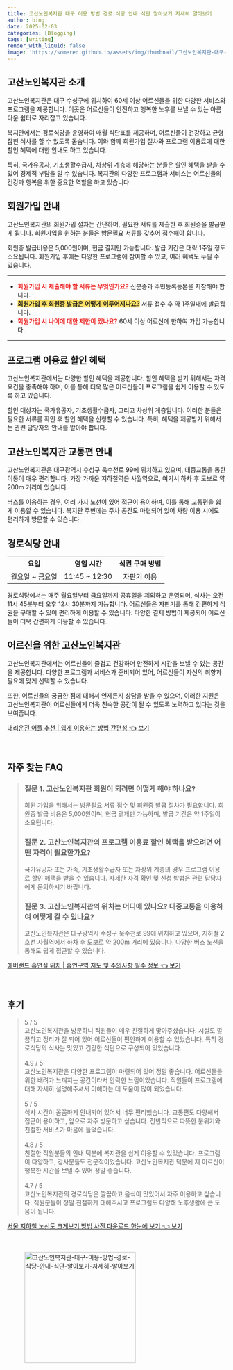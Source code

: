 ```yaml
---
title: 고산노인복지관 대구 이용 방법 경로 식당 안내 식단 알아보기 자세히 알아보기
author: bing
date: 2025-02-03
categories: [Blogging]
tags: [writing]
render_with_liquid: false
image: 'https://somered.github.io/assets/img/thumbnail/고산노인복지관-대구-이용-방법-경로-식당-안내-식단-알아보기-자세히-알아보기.webp'
---
```



<h2 id="고산노인복지관_소개">고산노인복지관 소개</h2>

<p>고산노인복지관은 대구 수성구에 위치하여 60세 이상 어르신들을 위한 다양한 서비스와 프로그램을 제공합니다. 이곳은 어르신들이 안전하고 행복한 노후를 보낼 수 있는 아름다운 쉼터로 자리잡고 있습니다.</p>

<p>복지관에서는 경로식당을 운영하여 매월 식단표를 제공하며, 어르신들이 건강하고 균형 잡힌 식사를 할 수 있도록 돕습니다. 이와 함께 회원가입 절차와 프로그램 이용료에 대한 할인 혜택에 대한 안내도 하고 있습니다.</p>

<p>특히, 국가유공자, 기초생활수급자, 차상위 계층에 해당하는 분들은 할인 혜택을 받을 수 있어 경제적 부담을 덜 수 있습니다. 복지관의 다양한 프로그램과 서비스는 어르신들의 건강과 행복을 위한 중요한 역할을 하고 있습니다.</p>

<h2 id="회원가입_안내">회원가입 안내</h2>

<p>고산노인복지관의 회원가입 절차는 간단하며, 필요한 서류를 제출한 후 회원증을 발급받게 됩니다. 회원가입을 원하는 분들은 방문필요 서류를 갖추어 접수해야 합니다.</p>

<p>회원증 발급비용은 5,000원이며, 현금 결제만 가능합니다. 발급 기간은 대략 1주일 정도 소요됩니다. 회원가입 후에는 다양한 프로그램에 참여할 수 있고, 여러 혜택도 누릴 수 있습니다.</p>

<hr />

<ul>
    <li><b><span style="color: #ee2323;">회원가입 시 제출해야 할 서류는 무엇인가요?</span></b> 신분증과 주민등록등본을 지참해야 합니다.</li>
    <li><b><span style="background-color: #ffe066;">회원가입 후 회원증 발급은 어떻게 이루어지나요?</span></b> 서류 접수 후 약 1주일내에 발급됩니다.</li>
    <li><b><span style="color: #ee2323;">회원가입 시 나이에 대한 제한이 있나요?</span></b> 60세 이상 어르신에 한하여 가입 가능합니다.</li>
</ul>

<hr />

<h2 id="프로그램_이용료_할인">프로그램 이용료 할인 혜택</h2>

<p>고산노인복지관에서는 다양한 할인 혜택을 제공합니다. 할인 혜택을 받기 위해서는 자격 요건을 충족해야 하며, 이를 통해 더욱 많은 어르신들이 프로그램을 쉽게 이용할 수 있도록 하고 있습니다.</p>

<p>할인 대상자는 국가유공자, 기초생활수급자, 그리고 차상위 계층입니다. 이러한 분들은 필요한 서류를 확인 후 할인 혜택을 신청할 수 있습니다. 특히, 혜택을 제공받기 위해서는 관련 담당자의 안내를 받아야 합니다.</p>

<h2 id="고산노인복지관_교통편">고산노인복지관 교통편 안내</h2>

<p>고산노인복지관은 대구광역시 수성구 욱수천로 99에 위치하고 있으며, 대중교통을 통한 이동이 매우 편리합니다. 가장 가까운 지하철역은 사월역으로, 여기서 하차 후 도보로 약 200m 거리에 있습니다.</p>

<p>버스를 이용하는 경우, 여러 가지 노선이 있어 접근이 용이하며, 이를 통해 교통편을 쉽게 이용할 수 있습니다. 복지관 주변에는 주차 공간도 마련되어 있어 차량 이용 시에도 편리하게 방문할 수 있습니다.</p>

<h2 id="경로식당_안내">경로식당 안내</h2>

<table>
    <tr>
        <td style="text-align: center; height: 17px;"><b>요일</b></td>
        <td style="text-align: center; height: 17px;"><b>영업 시간</b></td>
        <td style="text-align: center; height: 17px;"><b>식권 구매 방법</b></td>
    </tr>
    <tr>
        <td style="text-align: center; height: 17px;">월요일 ~ 금요일</td>
        <td style="text-align: center; height: 17px;">11:45 ~ 12:30</td>
        <td style="text-align: center; height: 17px;">자판기 이용</td>
    </tr>
</table>

<p>경로식당에서는 매주 월요일부터 금요일까지 공휴일을 제외하고 운영되며, 식사는 오전 11시 45분부터 오후 12시 30분까지 가능합니다. 어르신들은 자판기를 통해 간편하게 식권을 구매할 수 있어 편리하게 이용할 수 있습니다. 다양한 결제 방법이 제공되어 어르신들이 더욱 간편하게 이용할 수 있습니다.</p>

<h2 id="어르신을_위한_고산노인복지관">어르신을 위한 고산노인복지관</h2>

<p>고산노인복지관에서는 어르신들이 즐겁고 건강하며 안전하게 시간을 보낼 수 있는 공간을 제공합니다. 다양한 프로그램과 서비스가 준비되어 있어, 어르신들이 자신의 취향과 필요에 맞게 선택할 수 있습니다.</p>

<p>또한, 어르신들의 궁금한 점에 대해서 언제든지 상담을 받을 수 있으며, 이러한 지원은 고산노인복지관이 어르신들에게 더욱 친숙한 공간이 될 수 있도록 노력하고 있다는 것을 보여줍니다.</p>


<p><a class="click-button" title="대리운전 어플 추천 | 쉽게 이용하는 방법 간편성" href="https://somered.github.io/posts/%EB%8C%80%EB%A6%AC%EC%9A%B4%EC%A0%84-%EC%96%B4%ED%94%8C-%EC%B6%94%EC%B2%9C-%EC%89%BD%EA%B2%8C-%EC%9D%B4%EC%9A%A9%ED%95%98%EB%8A%94-%EB%B0%A9%EB%B2%95-%EA%B0%84%ED%8E%B8%EC%84%B1/" rel="dofollow">대리운전 어플 추천 | 쉽게 이용하는 방법 간편성 👈 보기</a></p><br>
<h2 id='자주_찾는_FAQ'>자주 찾는 FAQ</h2>
<div itemscope="" itemtype="https://schema.org/FAQPage"> 
<blockquote> 
<div itemscope="" itemprop="mainEntity" itemtype="https://schema.org/Question"> 
<h3 itemprop="name">질문 1. 고산노인복지관 회원이 되려면 어떻게 해야 하나요?</h3> 
<div itemscope="" itemprop="acceptedAnswer" itemtype="https://schema.org/Answer"> 
<span itemprop="text"> 
<p>회원 가입을 위해서는 방문필요 서류 접수 및 회원증 발급 절차가 필요합니다. 회원증 발급 비용은 5,000원이며, 현금 결제만 가능하며, 발급 기간은 약 1주일이 소요됩니다.</p> 
</span> 
</div> 
</div> 

<div itemscope="" itemprop="mainEntity" itemtype="https://schema.org/Question"> 
<h3 itemprop="name">질문 2. 고산노인복지관의 프로그램 이용료 할인 혜택을 받으려면 어떤 자격이 필요한가요?</h3> 
<div itemscope="" itemprop="acceptedAnswer" itemtype="https://schema.org/Answer"> 
<span itemprop="text"> 
<p>국가유공자 또는 가족, 기초생활수급자 또는 차상위 계층의 경우 프로그램 이용료 할인 혜택을 받을 수 있습니다. 자세한 자격 확인 및 신청 방법은 관련 담당자에게 문의하시기 바랍니다.</p> 
</span> 
</div> 
</div> 

<div itemscope="" itemprop="mainEntity" itemtype="https://schema.org/Question"> 
<h3 itemprop="name">질문 3. 고산노인복지관의 위치는 어디에 있나요? 대중교통을 이용하여 어떻게 갈 수 있나요?</h3> 
<div itemscope="" itemprop="acceptedAnswer" itemtype="https://schema.org/Answer"> 
<span itemprop="text"> 
<p>고산노인복지관은 대구광역시 수성구 욱수천로 99에 위치하고 있으며, 지하철 2호선 사월역에서 하차 후 도보로 약 200m 거리에 있습니다. 다양한 버스 노선을 통해도 쉽게 접근할 수 있습니다.</p> 
</span> 
</div> 
</div> 
</blockquote> 
</div>
<p><a class="click-button" title="에버랜드 흡연실 위치 | 흡연구역 지도 및 주의사항 필수 정보" href="https://somered.github.io/posts/%EC%97%90%EB%B2%84%EB%9E%9C%EB%93%9C-%ED%9D%A1%EC%97%B0%EC%8B%A4-%EC%9C%84%EC%B9%98-%ED%9D%A1%EC%97%B0%EA%B5%AC%EC%97%AD-%EC%A7%80%EB%8F%84-%EB%B0%8F-%EC%A3%BC%EC%9D%98%EC%82%AC%ED%95%AD-%ED%95%84%EC%88%98-%EC%A0%95%EB%B3%B4/" rel="dofollow">에버랜드 흡연실 위치 | 흡연구역 지도 및 주의사항 필수 정보 👈 보기</a></p><br>
<h2 id='후기'>후기</h2>
<div itemscope itemtype="https://schema.org/Product">
  <blockquote>
  <div itemprop="review" itemscope itemtype="https://schema.org/Review">
      <div itemprop="reviewRating" itemscope itemtype="https://schema.org/Rating"> <span itemprop="ratingValue">5</span> / <span itemprop="bestRating">5</span> </div>
      <span itemprop="reviewBody">고산노인복지관을 방문하니 직원들이 매우 친절하게 맞아주셨습니다. 시설도 깔끔하고 정리가 잘 되어 있어 어르신들이 편안하게 이용할 수 있었습니다. 특히 경로식당의 식사는 맛있고 건강한 식단으로 구성되어 있었습니다.</span>
  </div>
  <br>
  <div itemprop="review" itemscope itemtype="https://schema.org/Review">
      <div itemprop="reviewRating" itemscope itemtype="https://schema.org/Rating"> <span itemprop="ratingValue">4.9</span> / <span itemprop="bestRating">5</span> </div>
      <span itemprop="reviewBody">고산노인복지관은 다양한 프로그램이 마련되어 있어 정말 좋습니다. 어르신들을 위한 배려가 느껴지는 공간이라서 안락한 느낌이었습니다. 직원들이 프로그램에 대해 자세히 설명해주셔서 이해하는 데 도움이 많이 되었습니다.</span>
  </div>
  <br>
  <div itemprop="review" itemscope itemtype="https://schema.org/Review">
      <div itemprop="reviewRating" itemscope itemtype="https://schema.org/Rating"> <span itemprop="ratingValue">5</span> / <span itemprop="bestRating">5</span> </div>
      <span itemprop="reviewBody">식사 시간이 꼼꼼하게 안내되어 있어서 너무 편리했습니다. 교통편도 다양해서 접근이 용이하고, 앞으로 자주 방문하고 싶습니다. 전반적으로 따뜻한 분위기와 친절한 서비스가 마음에 들었습니다.</span>
  </div>
  <br>
  <div itemprop="review" itemscope itemtype="https://schema.org/Review">
      <div itemprop="reviewRating" itemscope itemtype="https://schema.org/Rating"> <span itemprop="ratingValue">4.8</span> / <span itemprop="bestRating">5</span> </div>
      <span itemprop="reviewBody">친절한 직원분들의 안내 덕분에 복지관을 쉽게 이용할 수 있었습니다. 프로그램이 다양하고, 강사분들도 전문적이었습니다. 고산노인복지관 덕분에 제 어르신이 행복한 시간을 보낼 수 있어 정말 좋습니다.</span>
  </div>
  <br>
  <div itemprop="review" itemscope itemtype="https://schema.org/Review">
      <div itemprop="reviewRating" itemscope itemtype="https://schema.org/Rating"> <span itemprop="ratingValue">4.7</span> / <span itemprop="bestRating">5</span> </div>
      <span itemprop="reviewBody">고산노인복지관의 경로식당은 깔끔하고 음식이 맛있어서 자주 이용하고 싶습니다. 직원분들이 정말 친절하게 대해주시고 프로그램도 다양해 노후생활에 큰 도움이 됩니다.</span>
  </div>
  </blockquote>
</div>
<p><a class="click-button" title="서울 지하철 노선도 크게보기 방법 사진 다운로드 한눈에 보기" href="https://somered.github.io/posts/%EC%84%9C%EC%9A%B8-%EC%A7%80%ED%95%98%EC%B2%A0-%EB%85%B8%EC%84%A0%EB%8F%84-%ED%81%AC%EA%B2%8C%EB%B3%B4%EA%B8%B0-%EB%B0%A9%EB%B2%95-%EC%82%AC%EC%A7%84-%EB%8B%A4%EC%9A%B4%EB%A1%9C%EB%93%9C-%ED%95%9C%EB%88%88%EC%97%90-%EB%B3%B4%EA%B8%B0/" rel="dofollow">서울 지하철 노선도 크게보기 방법 사진 다운로드 한눈에 보기 👈 보기</a></p><br>
<figure class="image"><img src="https://somered.github.io/assets/img/thumbnail/고산노인복지관-대구-이용-방법-경로-식당-안내-식단-알아보기-자세히-알아보기.webp" alt="고산노인복지관-대구-이용-방법-경로-식당-안내-식단-알아보기-자세히-알아보기" width="256" height="256"></figure>